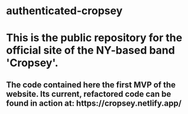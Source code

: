 # authenticated-cropsey

<h1>This is the public repository for the official site of the NY-based band 'Cropsey'.</h1>
<h2>The code contained here the first MVP of the website. Its current, refactored code can be found in action at: <strong>https://cropsey.netlify.app/</strong></h2>
